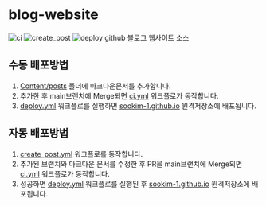 # blog-website
![ci](https://github.com/sookim-1/blog-website/actions/workflows/ci.yml/badge.svg)
![create_post](https://github.com/sookim-1/blog-website/actions/workflows/create_post.yml/badge.svg)
![deploy](https://github.com/sookim-1/blog-website/actions/workflows/deploy.yml/badge.svg)
github 블로그 웹사이트 소스

## 수동 배포방법
1. [Content/posts](./Content/posts) 폴더에 마크다운문서를 추가합니다.
2. 추가한 후 main브랜치에 Merge되면 [ci.yml](./.github/workflows/) 워크플로가 동작합니다.
3. [deploy.yml](./.github/workflows/) 워크플로를 실행하면 [sookim-1.github.io](https://github.com/sookim-1/sookim-1.github.io) 원격저장소에 배포됩니다.

## 자동 배포방법
1. [create_post.yml](./.github/workflows/) 워크플로를 동작합니다.
2. 추가된 브랜치와 마크다운 문서를 수정한 후 PR을 main브랜치에 Merge되면 [ci.yml](./.github/workflows/) 워크플로가 동작합니다.
3. 성공하면 [deploy.yml](./.github/workflows/) 워크플로를 실행된 후 [sookim-1.github.io](https://github.com/sookim-1/sookim-1.github.io) 원격저장소에 배포됩니다.
